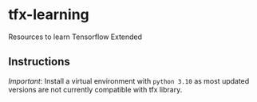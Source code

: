 # tfx-learning
Resources to learn Tensorflow Extended

## Instructions

*Important*: Install a virtual environment with `python 3.10` as most updated versions are not currently compatible with tfx library.
